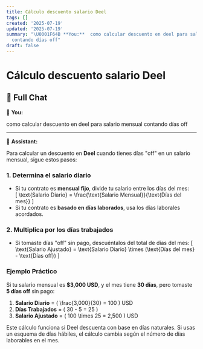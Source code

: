 ```yaml
---
title: Cálculo descuento salario Deel
tags: []
created: '2025-07-19'
updated: '2025-07-19'
summary: "\U0001F64B **You:**  como calcular descuento en deel para salario mensual
  contando días off"
draft: false
---
```


# Cálculo descuento salario Deel

## 🧠 Full Chat

🙋 **You:**

como calcular descuento en deel para salario mensual contando días off

---

🤖 **Assistant:**

Para calcular un descuento en **Deel** cuando tienes días "off" en un salario mensual, sigue estos pasos:

### 1. **Determina el salario diario**  
   - Si tu contrato es **mensual fijo**, divide tu salario entre los días del mes:  
     \[
     \text{Salario Diario} = \frac{\text{Salario Mensual}}{\text{Días del mes}}
     \]
   - Si tu contrato es **basado en días laborados**, usa los días laborales acordados.

### 2. **Multiplica por los días trabajados**  
   - Si tomaste días "off" sin pago, descuéntalos del total de días del mes:
     \[
     \text{Salario Ajustado} = \text{Salario Diario} \times (\text{Días del mes} - \text{Días off})
     \]

### **Ejemplo Práctico**  
Si tu salario mensual es **$3,000 USD**, y el mes tiene **30 días**, pero tomaste **5 días off** sin pago:

1. **Salario Diario** = \( \frac{3,000}{30} = 100 \) USD  
2. **Días Trabajados** = \( 30 - 5 = 25 \)  
3. **Salario Ajustado** = \( 100 \times 25 = 2,500 \) USD  

Este cálculo funciona si Deel descuenta con base en días naturales. Si usas un esquema de días hábiles, el cálculo cambia según el número de días laborables en el mes.